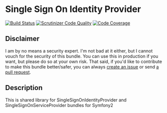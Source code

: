 Single Sign On Identity Provider
================================

[![Build Status](https://scrutinizer-ci.com/g/korotovsky/SingleSignOnLibrary/badges/build.png?b=master)](https://scrutinizer-ci.com/g/korotovsky/SingleSignOnLibrary/build-status/master)
[![Scrutinizer Code Quality](https://scrutinizer-ci.com/g/korotovsky/SingleSignOnLibrary/badges/quality-score.png?b=master)](https://scrutinizer-ci.com/g/korotovsky/SingleSignOnLibrary/?branch=master)
[![Code Coverage](https://scrutinizer-ci.com/g/korotovsky/SingleSignOnLibrary/badges/coverage.png?b=master)](https://scrutinizer-ci.com/g/korotovsky/SingleSignOnLibrary/?branch=master)

Disclaimer
--------

I am by no means a security expert. I'm not bad at it either, but I cannot vouch for the security of this bundle.
You can use this in production if you want, but please do so at your own risk.
That said, if you'd like to contribute to make this bundle better/safer, you can always [create an issue](https://github.com/korotovsky/SingleSignOnLibrary/issues) or send [a pull request](https://github.com/korotovsky/SingleSignOnLibrary/pulls).

Description
-----------

This is shared library for SingleSignOnIdentityProvider and SingleSignOnServiceProvider bundles for Symfony2

